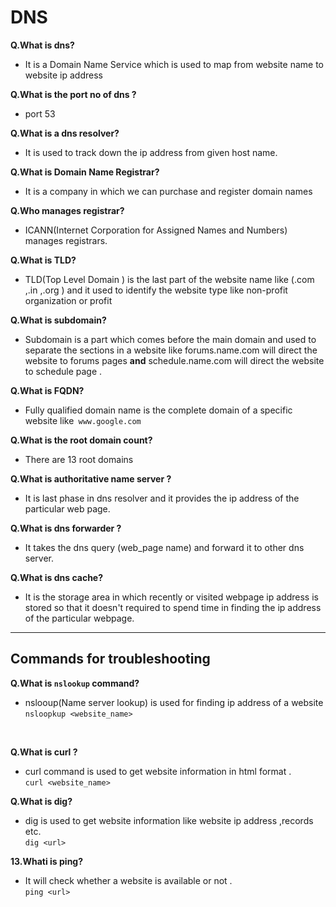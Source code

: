 #  DNS


**Q.What is dns?** <br />
*  It is a Domain Name Service which is used to map from website name to website ip address

**Q.What is the port no of dns ?** <br />
*  port 53

**Q.What is a dns resolver?** <br />
*  It is used to track down the ip address from given host name.

**Q.What is Domain Name Registrar?**<br />
*  It is a company in which we can purchase and register domain names

**Q.Who manages registrar?**<br />
* ICANN(Internet Corporation for Assigned Names and Numbers) manages registrars.

**Q.What is TLD?**<br />
* TLD(Top Level Domain ) is the last part of the website name like (.com ,.in ,.org ) and it used to identify the website type like non-profit organization or profit 

**Q.What is subdomain?** <br />
* Subdomain is a part which comes before the main domain and used to separate the sections in a website like forums.name.com will direct the website to forums pages **and** schedule.name.com will direct the website to schedule page .

**Q.What is FQDN?** <br />
* Fully qualified domain name is the complete domain of a specific website like` www.google.com`

**Q.What is the root domain count?** <br />
* There are 13 root domains 


**Q.What is authoritative name server ?**
*  It is last phase in dns resolver and it provides the ip address of the particular web page.

**Q.What is  dns forwarder ?**
* It takes the dns query (web_page name) and forward it to other dns server.


**Q.What is dns cache?**
* It is the  storage area in which recently or visited webpage ip address is stored so that it doesn't required to spend time in finding the ip address of the particular webpage.




  

***
## Commands for troubleshooting 

**Q.What is `nslookup` command?** <br />
* nslooup(Name server lookup) is used for finding ip address of a website  <br />
`nsloopkup <website_name>`
 <br />
  
**Q.What is curl ?** <br />
* curl command is used to get website information in html format . <br />
`curl <website_name>`

**Q.What is dig?** <br />
* dig is used to get website information like website ip address ,records etc. <br />
`dig <url>`

**13.Whati is ping?** <br />
* It will check whether a website is available or not . <br />
`ping <url>`
